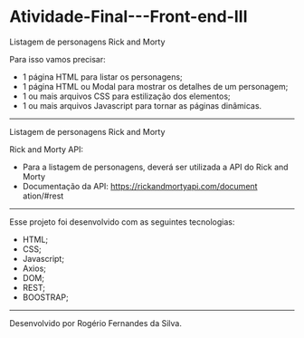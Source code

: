 # Atividade-Final---Front-end-III

Listagem de personagens Rick and Morty

Para isso vamos precisar:
- 1 página HTML para listar os personagens;
- 1 página HTML ou Modal para mostrar os detalhes de um personagem;
- 1 ou mais arquivos CSS para estilização dos elementos;
- 1 ou mais arquivos Javascript para tornar as páginas dinâmicas.

----------------------------------------------------------------------------------------------

Listagem de personagens Rick and Morty

Rick and Morty API:
- Para a listagem de personagens, deverá ser utilizada a API do Rick and Morty
- Documentação da API:
https://rickandmortyapi.com/document
ation/#rest

-----------------------------------------------------------------------------------------------

Esse projeto foi desenvolvido com as seguintes tecnologias:

- HTML;
- CSS;
- Javascript;
- Axios;
- DOM;
- REST;
- BOOSTRAP;

-----------------------------------------------------------------------------------------------

Desenvolvido por Rogério Fernandes da Silva.
